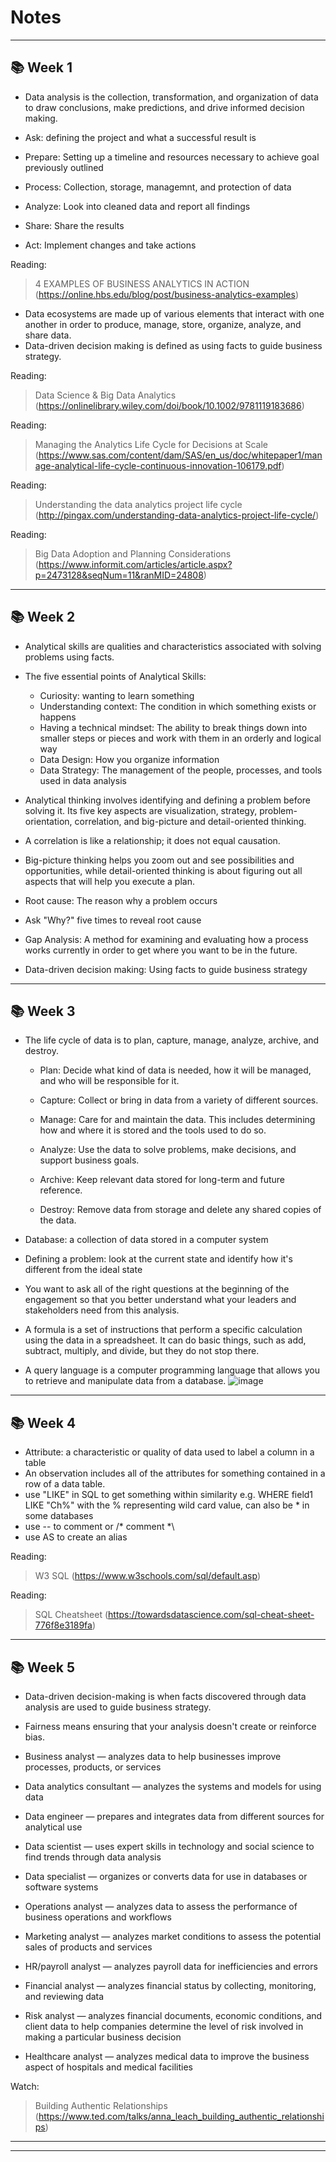 # Notes 
_______________________
## :books: Week 1

- Data analysis is the collection, transformation, and organization of data to draw conclusions, make predictions, and drive informed decision making.

- Ask: defining the project and what a successful result is
- Prepare: Setting up a timeline and resources necessary to achieve goal previously outlined
- Process: Collection, storage, managemnt, and protection of data
- Analyze: Look into cleaned data and report all findings
- Share: Share the results
- Act: Implement changes and take actions

Reading: 

> 4 EXAMPLES OF BUSINESS ANALYTICS IN ACTION (https://online.hbs.edu/blog/post/business-analytics-examples)

- Data ecosystems are made up of various elements that interact with one another in order to produce, manage, store, organize, analyze, and share data.
- Data-driven decision making is defined as using facts to guide business strategy.

Reading:

> Data Science & Big Data Analytics (https://onlinelibrary.wiley.com/doi/book/10.1002/9781119183686)

Reading: 

> Managing the Analytics Life Cycle for Decisions at Scale (https://www.sas.com/content/dam/SAS/en_us/doc/whitepaper1/manage-analytical-life-cycle-continuous-innovation-106179.pdf)

Reading: 

> Understanding the data analytics project life cycle (http://pingax.com/understanding-data-analytics-project-life-cycle/)

Reading: 

> Big Data Adoption and Planning Considerations (https://www.informit.com/articles/article.aspx?p=2473128&seqNum=11&ranMID=24808) 
_______________________
## :books: Week 2

- Analytical skills are qualities and characteristics associated with solving problems using facts.
- The five essential points of Analytical Skills: 
  - Curiosity: wanting to learn something
  - Understanding context: The condition in which something exists or happens
  - Having a technical mindset: The ability to break things down into smaller steps or pieces and work with them in an orderly and logical way
  - Data Design: How you organize information
  - Data Strategy: The management of the people, processes, and tools used in data analysis 

- Analytical thinking involves identifying and defining a problem before solving it. Its five key aspects are visualization, strategy, problem-orientation, correlation, and big-picture and detail-oriented thinking.
- A correlation is like a relationship; it does not equal causation.
- Big-picture thinking helps you zoom out and see possibilities and opportunities, while detail-oriented thinking is about figuring out all aspects that will help you execute a plan.
- Root cause: The reason why a problem occurs
- Ask "Why?" five times to reveal root cause
- Gap Analysis: A method for examining and evaluating how a process works currently in order to get where you want to be in the future.
- Data-driven decision making: Using facts to guide business strategy
_______________________
## :books: Week 3

- The life cycle of data is to plan, capture, manage, analyze, archive, and destroy.
  - Plan: Decide what kind of data is needed, how it will be managed, and who will be responsible for it.

  - Capture: Collect or bring in data from a variety of different sources.
  - Manage: Care for and maintain the data. This includes determining how and where it is stored and the tools used to do so.
  - Analyze: Use the data to solve problems, make decisions, and support business goals.
  - Archive: Keep relevant data stored for long-term and future reference.
  - Destroy: Remove data from storage and delete any shared copies of the data.
  
- Database: a collection of data stored in a computer system
- Defining a problem: look at the current state and identify how it's different from the ideal state
- You want to ask all of the right questions at the beginning of the engagement so that you better understand what your leaders and stakeholders need from this analysis.
- A formula is a set of instructions that perform a specific calculation using the data in a spreadsheet. It can do basic things, such as add, subtract, multiply, and divide, but they do not stop there.
- A query language is a computer programming language that allows you to retrieve and manipulate data from a database. 
![image](https://user-images.githubusercontent.com/109057183/221278645-134b0356-3158-4987-86ff-691081596c4f.png)

_______________________
## :books: Week 4

- Attribute: a characteristic or quality of data used to label a column in a table
- An observation includes all of the attributes for something contained in a row of a data table.
- use "LIKE" in SQL to get something within similarity e.g. WHERE field1 LIKE "Ch%" with the % representing wild card value, can also be * in some databases
- use -- to comment or /* comment *\
- use AS to create an alias

Reading:

> W3 SQL (https://www.w3schools.com/sql/default.asp)

Reading:

> SQL Cheatsheet (https://towardsdatascience.com/sql-cheat-sheet-776f8e3189fa)


_______________________
## :books: Week 5

- Data-driven decision-making is when facts discovered through data analysis are used to guide business strategy.
- Fairness means ensuring that your analysis doesn't create or reinforce bias. 

- Business analyst — analyzes data to help businesses improve processes, products, or services

- Data analytics consultant — analyzes the systems and models for using data

- Data engineer — prepares and integrates data from different sources for analytical use

- Data scientist — uses expert skills in technology and social science to find trends through data analysis

- Data specialist — organizes or converts data for use in databases or software systems

- Operations analyst — analyzes data to assess the performance of business operations and workflows

- Marketing analyst — analyzes market conditions to assess the potential sales of products and services 

- HR/payroll analyst — analyzes payroll data for inefficiencies and errors

- Financial analyst — analyzes financial status by collecting, monitoring, and reviewing data

- Risk analyst — analyzes financial documents, economic conditions, and client data to help companies determine the level of risk involved in making a particular business decision

- Healthcare analyst — analyzes medical data to improve the business aspect of hospitals and medical facilities

Watch: 

> Building Authentic Relationships (https://www.ted.com/talks/anna_leach_building_authentic_relationships)
_______________________
_______________________

